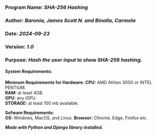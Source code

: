 ### Program Name: _SHA-256 Hashing_ 
### Author: _Baronia, James Scott N. and Binalla, Carmela_ 
### Date: _2024-09-23_ 
### Version: _1.0_ 
### Purpose: _Hash the user input to show SHA-256 hashing_.

#### System Requirements:  
**Minimum Requirements for Hardware:** 
**CPU:** AMD Athlon 300G or INTEL PENTIUM.  
**RAM:** at least 4GB.  
**GPU:** any iGPU.  
**STORAGE:** at least 100 mb available.  

**Sofware Requirements:**    
**OS:** Windows, MacOS, and Linux.
**Browser:** Chrome, Edge, Firefox etc.  

**_Made with Python and Django library installed._**






